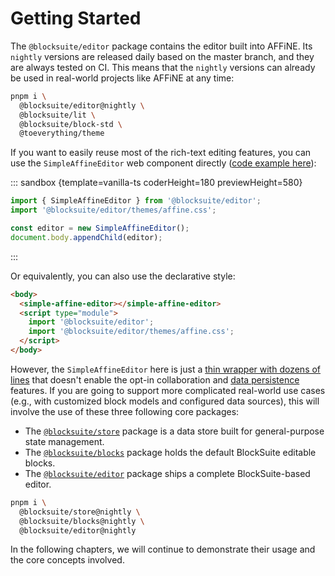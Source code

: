 # Getting Started

The `@blocksuite/editor` package contains the editor built into AFFiNE. Its `nightly` versions are released daily based on the master branch, and they are always tested on CI. This means that the `nightly` versions can already be used in real-world projects like AFFiNE at any time:

```sh
pnpm i \
  @blocksuite/editor@nightly \
  @blocksuite/lit \
  @blocksuite/block-std \
  @toeverything/theme
```

If you want to easily reuse most of the rich-text editing features, you can use the `SimpleAffineEditor` web component directly ([code example here](https://github.com/toeverything/blocksuite/blob/master/packages/playground/examples/basic/index.html)):

::: sandbox {template=vanilla-ts coderHeight=180 previewHeight=580}

```ts /index.ts
import { SimpleAffineEditor } from '@blocksuite/editor';
import '@blocksuite/editor/themes/affine.css';

const editor = new SimpleAffineEditor();
document.body.appendChild(editor);
```

:::

Or equivalently, you can also use the declarative style:

```html
<body>
  <simple-affine-editor></simple-affine-editor>
  <script type="module">
    import '@blocksuite/editor';
    import '@blocksuite/editor/themes/affine.css';
  </script>
</body>
```

However, the `SimpleAffineEditor` here is just a [thin wrapper with dozens of lines](https://github.com/toeverything/blocksuite/blob/master/packages/editor/src/components/simple-affine-editor.ts) that doesn't enable the opt-in collaboration and [data persistence](./data-persistence) features. If you are going to support more complicated real-world use cases (e.g., with customized block models and configured data sources), this will involve the use of these three following core packages:

- The [`@blocksuite/store`](https://github.com/toeverything/blocksuite/tree/master/packages/store) package is a data store built for general-purpose state management.
- The [`@blocksuite/blocks`](https://github.com/toeverything/blocksuite/tree/master/packages/blocks) package holds the default BlockSuite editable blocks.
- The [`@blocksuite/editor`](https://github.com/toeverything/blocksuite/tree/master/packages/editor) package ships a complete BlockSuite-based editor.

```sh
pnpm i \
  @blocksuite/store@nightly \
  @blocksuite/blocks@nightly \
  @blocksuite/editor@nightly
```

In the following chapters, we will continue to demonstrate their usage and the core concepts involved.
